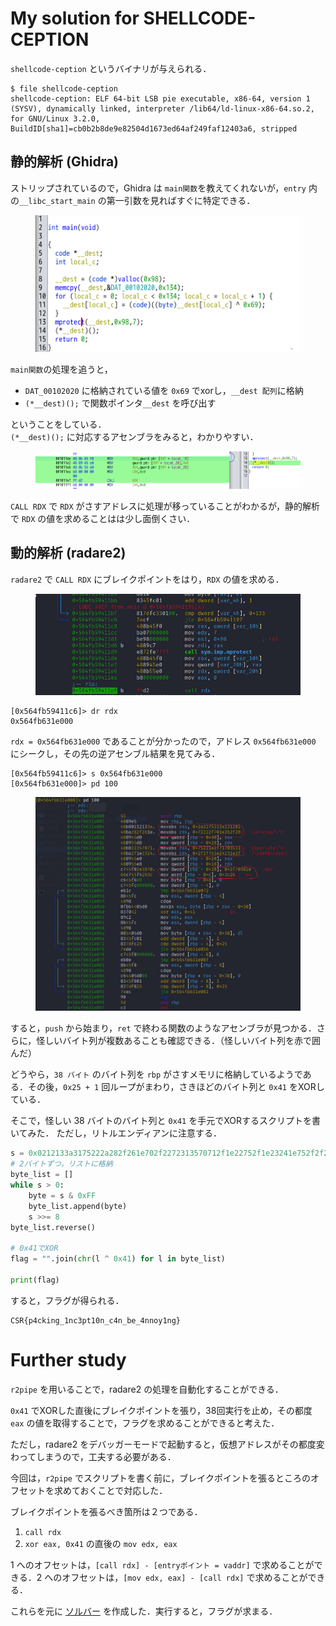 # My solution for SHELLCODE-CEPTION
`shellcode-ception` というバイナリが与えられる．
```
$ file shellcode-ception                                                                                                
shellcode-ception: ELF 64-bit LSB pie executable, x86-64, version 1 (SYSV), dynamically linked, interpreter /lib64/ld-linux-x86-64.so.2, for GNU/Linux 3.2.0, BuildID[sha1]=cb0b2b8de9e82504d1673ed64af249faf12403a6, stripped
```
## 静的解析 (Ghidra)
ストリップされているので，Ghidra は `main関数`を教えてくれないが，`entry` 内の`__libc_start_main` の第一引数を見ればすぐに特定できる．

<figure><img src="../assets/ghidra_main.png" alt=""></figure>

`main関数`の処理を追うと，
- `DAT_00102020` に格納されている値を `0x69` でxorし，`__dest 配列`に格納
- `(*__dest)();` で関数ポインタ`__dest` を呼び出す

ということをしている．  
`(*__dest)();` に対応するアセンブラをみると，わかりやすい．

<figure><img src="../assets/ghidra_asm.png" alt=""></figure>

`CALL RDX` で `RDX` がさすアドレスに処理が移っていることがわかるが，静的解析で `RDX` の値を求めることはは少し面倒くさい．

## 動的解析 (radare2)
`radare2` で `CALL RDX` にブレイクポイントをはり，`RDX` の値を求める．
<figure><img src="../assets/r2_main.png" alt=""></figure>

```
[0x564fb59411c6]> dr rdx
0x564fb631e000
```

`rdx = 0x564fb631e000` であることが分かったので，アドレス `0x564fb631e000` にシークし，その先の逆アセンブル結果を見てみる．

```
[0x564fb59411c6]> s 0x564fb631e000
[0x564fb631e000]> pd 100
```

<figure><img src="../assets/r2_pd100_paint.png" alt=""></figure>

すると，`push` から始まり，`ret` で終わる関数のようなアセンブラが見つかる．さらに，怪しいバイト列が複数あることも確認できる．（怪しいバイト列を赤で囲んだ）

どうやら，`38 バイト` のバイト列を `rbp` がさすメモリに格納しているようである．その後，`0x25 + 1` 回ループがまわり，さきほどのバイト列と `0x41` をXORしている．

そこで，怪しい 38 バイトのバイト列と `0x41` を手元でXORするスクリプトを書いてみた．
ただし，リトルエンディアンに注意する．

```Python
s = 0x0212133a3175222a282f261e702f2272313570712f1e22752f1e23241e752f2f2e38702f263c
# 2バイトずつ，リストに格納
byte_list = []
while s > 0:
    byte = s & 0xFF
    byte_list.append(byte)
    s >>= 8
byte_list.reverse()

# 0x41でXOR
flag = "".join(chr(l ^ 0x41) for l in byte_list)

print(flag)
```
すると，フラグが得られる．
```
CSR{p4cking_1nc3pt10n_c4n_be_4nnoy1ng}
```

# Further study
`r2pipe` を用いることで，radare2 の処理を自動化することができる．

`0x41` でXORした直後にブレイクポイントを張り，38回実行を止め，その都度 `eax` の値を取得することで，フラグを求めることができると考えた．

ただし，radare2 をデバッガーモードで起動すると，仮想アドレスがその都度変わってしまうので，工夫する必要がある．

今回は，`r2pipe` でスクリプトを書く前に，ブレイクポイントを張るところのオフセットを求めておくことで対応した．

ブレイクポイントを張るべき箇所は２つである．

1. `call rdx`
2. `xor eax, 0x41` の直後の `mov edx, eax`

1 へのオフセットは，`[call rdx] - [entryポイント = vaddr]` で求めることができる．2 へのオフセットは，`[mov edx, eax] - [call rdx]` で求めることができる．

これらを元に [ソルバー](./r2-solve.py) を作成した．実行すると，フラグが求まる．

